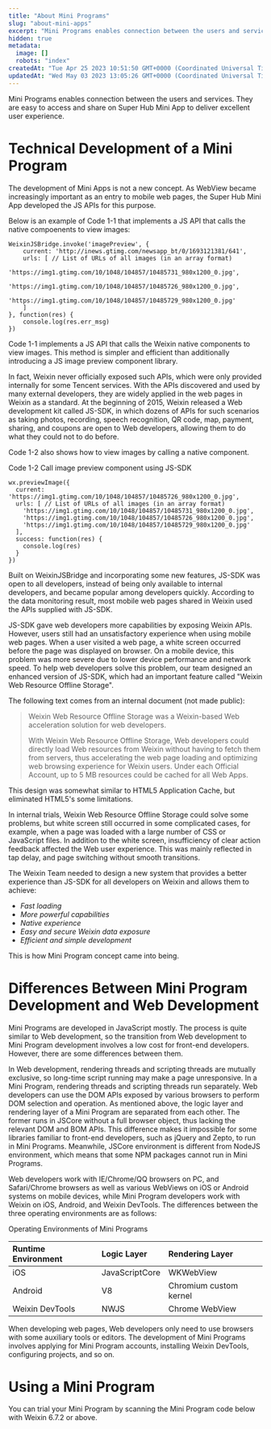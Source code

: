 ```yaml
---
title: "About Mini Programs"
slug: "about-mini-apps"
excerpt: "Mini Programs enables connection between the users and services."
hidden: true
metadata: 
  image: []
  robots: "index"
createdAt: "Tue Apr 25 2023 10:51:50 GMT+0000 (Coordinated Universal Time)"
updatedAt: "Wed May 03 2023 13:05:26 GMT+0000 (Coordinated Universal Time)"
---
```

Mini Programs enables connection between the users and services. They are easy to access and share on Super Hub Mini App to deliver excellent user experience.

# Technical Development of a Mini Program

The development of Mini Apps is not a new concept. ​As WebView became increasingly important as an entry to mobile web pages, the Super Hub Mini App developed the JS APIs for this purpose.

Below is an example of Code 1-1 that implements a JS API that calls the native compoenents to view images:

```Text Code 1-1
WeixinJSBridge.invoke('imagePreview', {
    current: 'http://inews.gtimg.com/newsapp_bt/0/1693121381/641',
    urls: [ // List of URLs of all images (in an array format)
        'https://img1.gtimg.com/10/1048/104857/10485731_980x1200_0.jpg',
        'https://img1.gtimg.com/10/1048/104857/10485726_980x1200_0.jpg',
        'https://img1.gtimg.com/10/1048/104857/10485729_980x1200_0.jpg'
    ]
}, function(res) {
    console.log(res.err_msg)
})
```

Code 1-1 implements a JS API that calls the Weixin native components to view images. This method is simpler and efficient than additionally introducing a JS image preview component library.

In fact, Weixin never officially exposed such APIs, which were only provided internally for some Tencent services. With the APIs discovered and used by many external developers, they are widely applied in the web pages in Weixin as a standard. At the beginning of 2015, Weixin released a Web development kit called JS-SDK, in which dozens of APIs for such scenarios as taking photos, recording, speech recognition, QR code, map, payment, sharing, and coupons are open to Web developers, allowing them to do what they could not to do before.

Code 1-2 also shows how to view images by calling a native component.

Code 1-2 Call image preview component using JS-SDK

```Text code 1-2
wx.previewImage({
  current: 'https://img1.gtimg.com/10/1048/104857/10485726_980x1200_0.jpg',
  urls: [ // List of URLs of all images (in an array format)
    'https://img1.gtimg.com/10/1048/104857/10485731_980x1200_0.jpg',
    'https://img1.gtimg.com/10/1048/104857/10485726_980x1200_0.jpg',
    'https://img1.gtimg.com/10/1048/104857/10485729_980x1200_0.jpg'
  ],
  success: function(res) {
    console.log(res)
  }
})
```

Built on WeixinJSBridge and incorporating some new features, JS-SDK was open to all developers, instead of being only available to internal developers, and became popular among developers quickly. According to the data monitoring result, most mobile web pages shared in Weixin used the APIs supplied with JS-SDK.

JS-SDK gave web developers more capabilities by exposing Weixin APIs. However, users still had an unsatisfactory experience when using mobile web pages. When a user visited a web page, a white screen occurred before the page was displayed on browser. On a mobile device, this problem was more severe due to lower device performance and network speed. To help web developers solve this problem, our team designed an enhanced version of JS-SDK, which had an important feature called "Weixin Web Resource Offline Storage".

The following text comes from an internal document (not made public):

> Weixin Web Resource Offline Storage was a Weixin-based Web acceleration solution for web developers.
>
> With Weixin Web Resource Offline Storage, Web developers could directly load Web resources from Weixin without having to fetch them from servers, thus accelerating the web page loading and optimizing web browsing experience for Weixin users. Under each Official Account, up to 5 MB resources could be cached for all Web Apps.

This design was somewhat similar to HTML5 Application Cache, but eliminated HTML5's some limitations.

In internal trials, Weixin Web Resource Offline Storage could solve some problems, but white screen still occurred in some complicated cases, for example, when a page was loaded with a large number of CSS or JavaScript files. In addition to the white screen, insufficiency of clear action feedback affected the Web user experience. This was mainly reflected in tap delay, and page switching without smooth transitions.

The Weixin Team needed to design a new system that provides a better experience than JS-SDK for all developers on Weixin and allows them to achieve:

- _Fast loading_
- _More powerful capabilities_
- _Native experience_
- _Easy and secure Weixin data exposure_
- _Efficient and simple development_

This is how Mini Program concept came into being.

# Differences Between Mini Program Development and Web Development

Mini Programs are developed in JavaScript mostly. The process is quite similar to Web development, so the transition from Web development to Mini Program development involves a low cost for front-end developers. However, there are some differences between them.

In Web development, rendering threads and scripting threads are mutually exclusive, so long-time script running may make a page unresponsive. In a Mini Program, rendering threads and scripting threads run separately. Web developers can use the DOM APIs exposed by various browsers to perform DOM selection and operation. As mentioned above, the logic layer and rendering layer of a Mini Program are separated from each other. The former runs in JSCore without a full browser object, thus lacking the relevant DOM and BOM APIs. This difference makes it impossible for some libraries familiar to front-end developers, such as jQuery and Zepto, to run in Mini Programs. Meanwhile, JSCore environment is different from NodeJS environment, which means that some NPM packages cannot run in Mini Programs.

Web developers work with IE/Chrome/QQ browsers on PC, and Safari/Chrome browsers as well as various WebViews on iOS or Android systems on mobile devices, while Mini Program developers work with Weixin on iOS, Android, and Weixin DevTools. The differences between the three operating environments are as follows:

Operating Environments of Mini Programs

| Runtime Environment | Logic Layer    | Rendering Layer        |
| :------------------ | :------------- | :--------------------- |
| iOS                 | JavaScriptCore | WKWebView              |
| Android             | V8             | Chromium custom kernel |
| Weixin DevTools     | NWJS           | Chrome WebView         |

When developing web pages, Web developers only need to use browsers with some auxiliary tools or editors. The development of Mini Programs involves applying for Mini Program accounts, installing Weixin DevTools, configuring projects, and so on.

# Using a Mini Program

You can trial your Mini Program by scanning the Mini Program code below with Weixin 6.7.2 or above.
